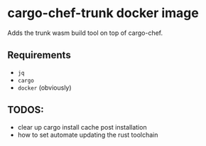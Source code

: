 # cargo-chef-trunk docker image

Adds the trunk wasm build tool on top of cargo-chef.


## Requirements

- `jq`
- `cargo`
- `docker` (obviously)


## TODOS:
- clear up cargo install cache post installation
- how to set automate updating the rust toolchain
